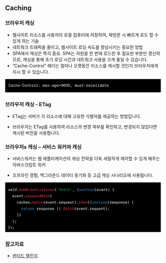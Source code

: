 ## Caching

### 브라우저 캐싱

- 웹사이트 리소스를 사용자의 로컬 컴퓨터에 저장하여, 재방문 시 빠르게 로드 할 수 있게 하는 기술
- 네트워크 트래픽을 줄이고, 웹사이트 로딩 속도를 향상시키는 중요한 방법
- SPA에서 캐싱은 특히 중요. SPA는 자원을 한 번에 로드한 후 필요한 부분만 갱신하므로, 캐싱을 통해 초기 로딩 시간과 네트워크 사용을 크게 줄일 수 있습니다.
- ”Cache-Control” 헤더는 얼마나 오랫동안 리소스를 캐시할 것인지 브라우저에게 지시 할 수 있습니다.

![](./ca.png)

### 브라우저 캐싱 - ETag

- ETag는 서버가 각 리소스에 대해 고유한 식별자를 제공하는 방법입니다.

- 브라우저는 ETag를 사용하여 리소스의 변경 여부를 확인하고, 변경되지 않았다면 캐시된 버전을 사용합니다.

### 브라우저s 캐싱 – 서비스 워커와 캐싱

- 서비스워커는 웹 애플리케이션의 캐싱 전략을 더욱 세밀하게 제어할 수 있게 해주는 자바스크립트 워커

- 오프라인 경험, 백그라운드 데이터 동기화 등 고급 캐싱 시나리오에 사용됩니다.

![](./ca1.png)

### 참고자료

- [원티드 챌린지]()
